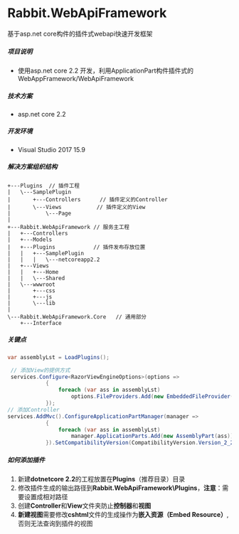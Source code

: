 # Rabbit.WebApiFramework

基于asp.net core构件的插件式webapi快速开发框架

##### 项目说明

- 使用asp.net core 2.2 开发，利用ApplicationPart构件插件式的WebAppFramework/WebApiFramework

##### 技术方案

- asp.net core 2.2

##### 开发环境

- Visual Studio 2017 15.9

##### 解决方案组织结构

```
+---Plugins  // 插件工程
|   \---SamplePlugin
|       +---Controllers      // 插件定义的Controller
|       \---Views           // 插件定义的View
|           \---Page
|
+---Rabbit.WebApiFramework // 服务主工程
|   +---Controllers
|   +---Models
|   +---Plugins            // 插件发布存放位置
|   |   +---SamplePlugin   
|   |   |   \---netcoreapp2.2
|   +---Views
|   |   +---Home
|   |   \---Shared
|   \---wwwroot
|       +---css
|       +---js
|       \---lib
|
\---Rabbit.WebApiFramework.Core   // 通用部分
    +---Interface
```

##### 关键点

```c#
var assemblyLst = LoadPlugins();

 // 添加View的提供方式
 services.Configure<RazorViewEngineOptions>(options =>
            {
                foreach (var ass in assemblyLst)
                    options.FileProviders.Add(new EmbeddedFileProvider(ass));
            });
// 添加Controller
services.AddMvc().ConfigureApplicationPartManager(manager =>
            {
                foreach (var ass in assemblyLst)
                    manager.ApplicationParts.Add(new AssemblyPart(ass));
            }).SetCompatibilityVersion(CompatibilityVersion.Version_2_2);
```

##### 如何添加插件

1. 新建**dotnetcore 2.2**的工程放置在**Plugins**（推荐目录）目录
2. 修改插件生成的输出路径到**Rabbit.WebApiFramework\Plugins**，**注意**：需要设置成相对路径
3. 创建**Controller**和**View**文件夹防止**控制器**和**视图**
4. **新建视图**需要修改**cshtml**文件的生成操作为**嵌入资源（Embed Resource）**,否则无法查询到插件的视图

